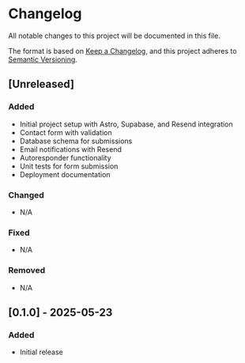 # Changelog

All notable changes to this project will be documented in this file.

The format is based on [Keep a Changelog](https://keepachangelog.com/en/1.0.0/),
and this project adheres to [Semantic Versioning](https://semver.org/spec/v2.0.0.html).

## [Unreleased]

### Added
- Initial project setup with Astro, Supabase, and Resend integration
- Contact form with validation
- Database schema for submissions
- Email notifications with Resend
- Autoresponder functionality
- Unit tests for form submission
- Deployment documentation

### Changed
- N/A

### Fixed
- N/A

### Removed
- N/A

## [0.1.0] - 2025-05-23

### Added
- Initial release
